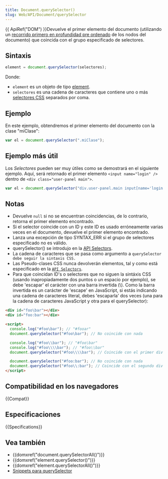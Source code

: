 ```yaml
---
title: Document.querySelector()
slug: Web/API/Document/querySelector
---
```


{{ ApiRef("DOM") }}Devuelve el primer elemento del documento (utilizando un [recorrido primero en profundidad pre ordenado](http://en.wikipedia.org/wiki/Tree_traversal#Pre-order_2) de los nodos del documento) que coincida con el grupo especificado de selectores.

## Sintaxis

```js
element = document.querySelector(selectores);
```

Donde:

- `element` es un objeto de tipo [element](/es/docs/Web/API/Element).
- `selectores` es una cadena de caracteres que contiene uno o más [selectores CSS](/es/docs/Learn_web_development/Core/Styling_basics/Basic_selectors) separados por coma.

## Ejemplo

En este ejemplo, obtendremos el primer elemento del documento con la clase "miClase":

```js
var el = document.querySelector(".miClase");
```

## Ejemplo más útil

Los _Selectores_ pueden ser muy útiles como se demostrará en el siguiente ejemplo. Aquí, será retornado el primer elemento `<input name="login" />` dentro de `<div class="user-panel main">`.

```js
var el = document.querySelector("div.user-panel.main input[name='login']");
```

## Notas

- Devuelve `null` si no se encuentran coincidencias, de lo contrario, retorna el primer elemento encontrado.
- Si el selector coincide con un ID y este ID es usado erróneamente varias veces en el documento, devuelve el primer elemento encontrado.
- Lanza una excepción de tipo SYNTAX_ERR si el grupo de selectores especificado no es válido.
- querySelector() se introdujo en la [API Selectors](https://www.w3.org/TR/selectors-api/).
- La cadena de caracteres que se pasa como argumento a `querySelector debe seguir la sintaxis CSS.`
- Las Pseudo-clases CSS nunca devolverán elementos, tal y como está especificado en la [`API Selectors`](https://www.w3.org/TR/selectors-api/#grammar).
- Para que coincidan ID's o selectores que no siguen la sintáxis CSS (usando inapropiadamente dos puntos o un espacio por ejemplo), se debe 'escapar' el carácter con una barra invertida (\\). Como la barra invertida es un carácter de 'escape' en JavaScript, si estás indicando una cadena de caracteres literal, debes 'escaparla' dos veces (una para la cadena de caracteres JavaScript y otra para el querySelector):

```html
<div id="foo\bar"></div>
<div id="foo:bar"></div>

<script>
  console.log("#foo\bar"); // "#fooar"
  document.querySelector("#foo\bar"); // No coincide con nada

  console.log("#foo\\bar"); // "#foo\bar"
  console.log("#foo\\\\bar"); // "#foo\\bar"
  document.querySelector("#foo\\\\bar"); // Coincide con el primer div

  document.querySelector("#foo:bar"); // No coincide con nada
  document.querySelector("#foo\\:bar"); // Coincide con el segundo div
</script>
```

## Compatibilidad en los navegadores

{{Compat}}

## Especificaciones

{{Specifications}}

## Vea también

- {{domxref("document.querySelectorAll()")}}
- {{domxref("element.querySelector()")}}
- {{domxref("element.querySelectorAll()")}}
- [Snippets para querySelector](/es/docs/Code_snippets/QuerySelector)
